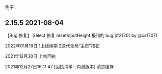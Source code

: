 例子：
## 2.15.5     2021-08-04
【Bug 修复】
Select
修复 resetInputHeight 报错的 bug (#21201 by @cs1707)


2022年01月18日
1上线续期
2迭代全局“主页”按钮

2021年12月30日
上线回执

2021年12月27日16:11:47
[回执清单--内测版本]
  清楚缓存